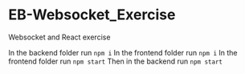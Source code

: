 # EB-Websocket_Exercise
 Websocket and React exercise

In the backend folder run ```npm i```
In the frontend folder run ```npm i```
In the frontend folder run ```npm start```
Then in the backend run ```npm start```
